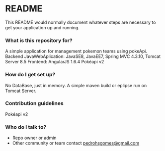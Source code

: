 # README #

This README would normally document whatever steps are necessary to get your application up and running.

### What is this repository for? ###

A simple application for management pokemon teams using pokeApi.
Backend JavaWebAplication: JavaSE8, JavaEE7, Spring MVC 4.3.10, Tomcat Server 8.5
Frontend: AngularJS 1.6.4
Pokéapi v2

### How do I get set up? ###

No DataBase, just in memory.
A simple maven build or eplipse run on Tomcat Server.

### Contribution guidelines ###

Pokéapi v2

### Who do I talk to? ###

* Repo owner or admin
* Other community or team contact
pedrohsgomes@gmail.com
